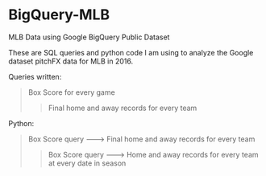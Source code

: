 # BigQuery-MLB
MLB Data using Google BigQuery Public Dataset

These are SQL queries and python code I am using to analyze the Google dataset pitchFX data for MLB in 2016.

Queries written:
> Box Score for every game
>> Final home and away records for every team

Python:
> Box Score query ---> Final home and away records for every team
>> Box Score query ---> Home and away records for every team at every date in season
